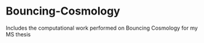 # Bouncing-Cosmology
Includes the computational work performed on Bouncing Cosmology for my MS thesis
